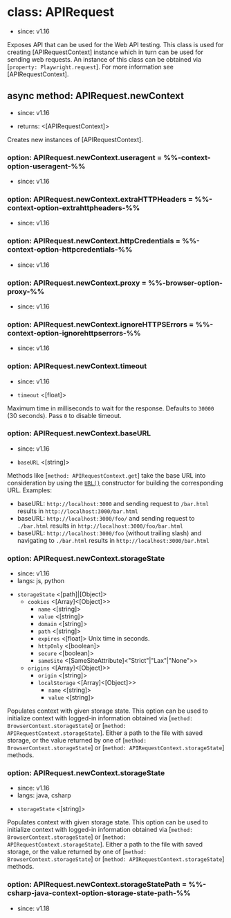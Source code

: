 # class: APIRequest
* since: v1.16

Exposes API that can be used for the Web API testing. This class is used for creating
[APIRequestContext] instance which in turn can be used for sending web requests. An instance
of this class can be obtained via [`property: Playwright.request`]. For more information
see [APIRequestContext].

## async method: APIRequest.newContext
* since: v1.16
- returns: <[APIRequestContext]>

Creates new instances of [APIRequestContext].

### option: APIRequest.newContext.useragent = %%-context-option-useragent-%%
* since: v1.16

### option: APIRequest.newContext.extraHTTPHeaders = %%-context-option-extrahttpheaders-%%
* since: v1.16

### option: APIRequest.newContext.httpCredentials = %%-context-option-httpcredentials-%%
* since: v1.16

### option: APIRequest.newContext.proxy = %%-browser-option-proxy-%%
* since: v1.16

### option: APIRequest.newContext.ignoreHTTPSErrors = %%-context-option-ignorehttpserrors-%%
* since: v1.16

### option: APIRequest.newContext.timeout
* since: v1.16
- `timeout` <[float]>

Maximum time in milliseconds to wait for the response. Defaults to
`30000` (30 seconds). Pass `0` to disable timeout.

### option: APIRequest.newContext.baseURL
* since: v1.16
- `baseURL` <[string]>

Methods like [`method: APIRequestContext.get`] take the base URL into consideration by using the [`URL()`](https://developer.mozilla.org/en-US/docs/Web/API/URL/URL) constructor for building the corresponding URL. Examples:
* baseURL: `http://localhost:3000` and sending request to `/bar.html` results in `http://localhost:3000/bar.html`
* baseURL: `http://localhost:3000/foo/` and sending request to `./bar.html` results in `http://localhost:3000/foo/bar.html`
* baseURL: `http://localhost:3000/foo` (without trailing slash) and navigating to `./bar.html` results in `http://localhost:3000/bar.html`

### option: APIRequest.newContext.storageState
* since: v1.16
* langs: js, python
- `storageState` <[path]|[Object]>
  - `cookies` <[Array]<[Object]>>
    - `name` <[string]>
    - `value` <[string]>
    - `domain` <[string]>
    - `path` <[string]>
    - `expires` <[float]> Unix time in seconds.
    - `httpOnly` <[boolean]>
    - `secure` <[boolean]>
    - `sameSite` <[SameSiteAttribute]<"Strict"|"Lax"|"None">>
  - `origins` <[Array]<[Object]>>
    - `origin` <[string]>
    - `localStorage` <[Array]<[Object]>>
      - `name` <[string]>
      - `value` <[string]>

Populates context with given storage state. This option can be used to initialize context with logged-in information
obtained via [`method: BrowserContext.storageState`] or [`method: APIRequestContext.storageState`]. Either a path to the
file with saved storage, or the value returned by one of [`method: BrowserContext.storageState`] or
[`method: APIRequestContext.storageState`] methods.

### option: APIRequest.newContext.storageState
* since: v1.16
* langs: java, csharp
- `storageState` <[string]>

Populates context with given storage state. This option can be used to initialize context with logged-in information
obtained via [`method: BrowserContext.storageState`] or [`method: APIRequestContext.storageState`]. Either a path to the
file with saved storage, or the value returned by one of [`method: BrowserContext.storageState`] or
[`method: APIRequestContext.storageState`] methods.

### option: APIRequest.newContext.storageStatePath = %%-csharp-java-context-option-storage-state-path-%%
* since: v1.18
